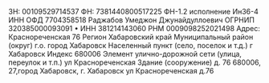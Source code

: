 ЗН: 00109529714537
ФН: 7381440800517225
ФН-1.2 исполнение Ин36-4 
ИНН ОФД
7704358518
Раджабов Умеджон Джунайдуллоевич
ОГРНИП 320385000093091  •  ИНН 381214143060
РНМ
0009098252021498
Адрес: Краснореченская 76
Регион
Хабаровский край
Муниципальный район (округ)
г.о. город Хабаровск
Населенный пункт (село, поселок и т.д.)
г Хабаровск
Индекс
680006
Элемент улично-дорожной сети (улица, переулок и т.п.)
ул Краснореченская
Здание (сооружение)
д. 76
680006, 27,город Хабаровск, г. Хабаровск ул Краснореченская д.76